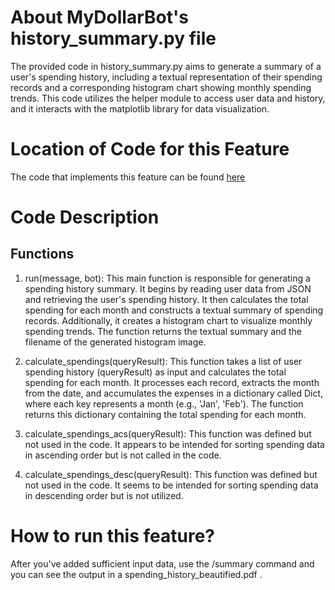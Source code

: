 # About MyDollarBot's history_summary.py file
The provided code in history_summary.py aims to generate a summary of a user's spending history, 
including a textual representation of their spending records and a corresponding histogram chart 
showing monthly spending trends. This code utilizes the helper module to access user data and history, 
and it interacts with the matplotlib library for data visualization.

# Location of Code for this Feature
The code that implements this feature can be found [here](https://github.com/21Tulasi/MyDollarBot-newPhase/blob/main/code/history_summary.py)

# Code Description
## Functions
1. run(message, bot):
   This main function is responsible for generating a spending history summary. It begins by reading user data from JSON and retrieving the user's spending history. It then calculates the total spending for each month and constructs a textual summary of spending records. Additionally, it creates a histogram chart to visualize monthly spending trends. The function returns the textual summary and the filename of the generated histogram image.

2. calculate_spendings(queryResult):
   This function takes a list of user spending history (queryResult) as input and calculates the total spending for each month. It processes each record, extracts the month from the date, and accumulates the expenses in a dictionary called Dict, where each key represents a month (e.g., 'Jan', 'Feb'). The function returns this dictionary containing the total spending for each month.

3. calculate_spendings_acs(queryResult):
   This function was defined but not used in the code. It appears to be intended for sorting spending data in ascending order but is not called in the code.

4. calculate_spendings_desc(queryResult):
   This function was defined but not used in the code. It seems to be intended for sorting spending data in descending order but is not utilized.

# How to run this feature?
After you've added sufficient input data, use the /summary command and you can see the output in a spending_history_beautified.pdf . 
